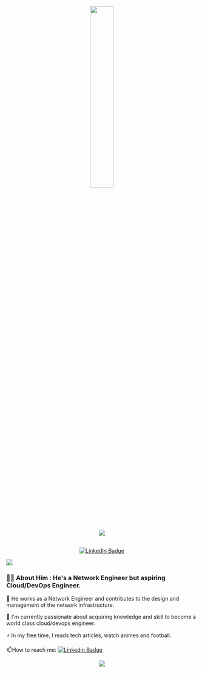 
<p align="center"><img src="animation.gif" width="35%"></p>

<p align="center">
<img src="https://readme-typing-svg.herokuapp.com?font=Architects+Daughter&center=true&vCenter=true&duration=5000&color=%2338C2FF&size=40&height=200&width=800&lines=Heyyy!+I'm+Afeez+Adeboye;I'm+a+Network+Engineer+at+Cedarview;Welcome+to+my+profile+!">
</p>
          
<br>
<div id="header" align="left">
<!--   <img src="https://media.giphy.com/media/M9gbBd9nbDrOTu1Mqx/giphy.gif" width="100"/> -->
  <div id="badges" align="center">
    <a href="https://www.linkedin.com/in/afeez-adeboye-16198119b/" >
      <img align="center" src="https://img.shields.io/badge/LinkedIn-blue?style=for-the-badge&logo=linkedin&logoColor=white" alt="LinkedIn Badge"/>
    </a>
    </div>

<p  align="left">
<img align="center" src="https://user-images.githubusercontent.com/73097560/115834477-dbab4500-a447-11eb-908a-139a6edaec5c.gif">   

### :woman_technologist: About Him : He's a Network Engineer but aspiring Cloud/DevOps Engineer.

:telescope: He works as a Network Engineer and contributes to the design and management of the network infrastructure.

:seedling: I'm currently passionate about acquiring knowledge and skill to become a world class cloud/devops engineer.

:zap: In my free time, I reads tech articles, watch animes and football.

:mailbox:How to reach me: [![Linkedin Badge](https://img.shields.io/badge/-LinkedIn-blue?style=flat&logo=Linkedin&logoColor=white)](https://www.linkedin.com/in/afeez-adeboye-16198119b/)

<p  align="center">
<img src="https://user-images.githubusercontent.com/73097560/115834477-dbab4500-a447-11eb-908a-139a6edaec5c.gif"> 
